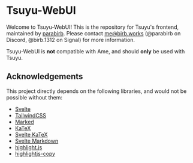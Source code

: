 # Tsuyu-WebUI
Welcome to Tsuyu-WebUI! This is the repository for Tsuyu's frontend, maintained by [parabirb](https://birb.works). Please contact me@birb.works (@parabirb on Discord, @birb.1312 on Signal) for more information.

Tsuyu-WebUI is **not** compatible with Ame, and should **only** be used with Tsuyu.

## Acknowledgements
This project directly depends on the following libraries, and would not be possible without them:

* [Svelte](https://svelte.dev/)
* [TailwindCSS](https://tailwindcss.com)
* [Marked](https://marked.js.org/)
* [KaTeX](https://katex.org/)
* [Svelte KaTeX](https://www.npmjs.com/package/svelte-katex)
* [Svelte Markdown](https://www.npmjs.com/package/svelte-markdown)
* [highlight.js](https://highlightjs.org/)
* [highlightjs-copy](https://www.npmjs.com/package/highlightjs-copy)

